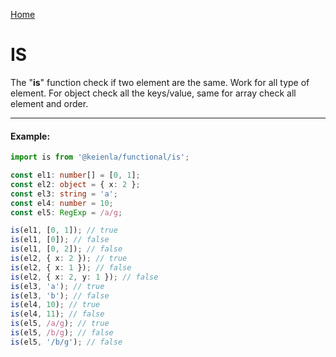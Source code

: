 [Home](./../../README.md)

# IS

The "**is**" function check if two element are the same. Work for all type of element. For object check all the keys/value, same for array check all element and order.

---

#### Example:

```typescript
import is from '@keienla/functional/is';

const el1: number[] = [0, 1];
const el2: object = { x: 2 };
const el3: string = 'a';
const el4: number = 10;
const el5: RegExp = /a/g;

is(el1, [0, 1]); // true
is(el1, [0]); // false
is(el1, [0, 2]); // false
is(el2, { x: 2 }); // true
is(el2, { x: 1 }); // false
is(el2, { x: 2, y: 1 }); // false
is(el3, 'a'); // true
is(el3, 'b'); // false
is(el4, 10); // true
is(el4, 11); // false
is(el5, /a/g); // true
is(el5, /b/g); // false
is(el5, '/b/g'); // false
```
